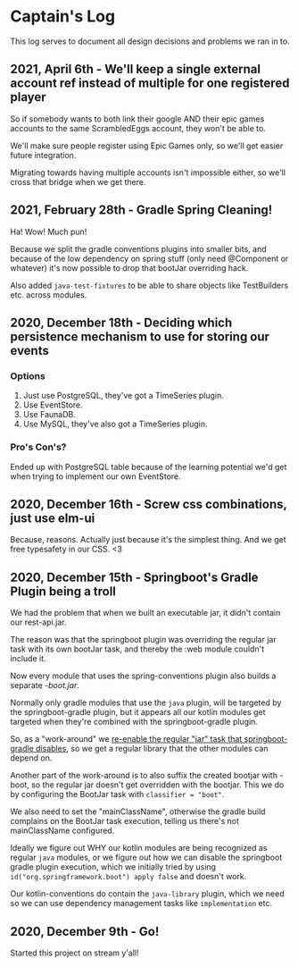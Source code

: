 # Captain's Log

This log serves to document all design decisions and problems we ran in to.

## 2021, April 6th - We'll keep a single external account ref instead of multiple for one registered player
So if somebody wants to both link their google AND their epic games accounts to the same ScrambledEggs account, they won't be able to.

We'll make sure people register using Epic Games only, so we'll get easier future integration.

Migrating towards having multiple accounts isn't impossible either, so we'll cross that bridge when we get there.

## 2021, February 28th - Gradle Spring Cleaning!
Ha! Wow! Much pun!

Because we split the gradle conventions plugins into smaller bits, and because of the low dependency on spring stuff (only need @Component or whatever) it's now possible to drop that bootJar overriding hack.

Also added `java-test-fixtures` to be able to share objects like TestBuilders etc. across modules.

## 2020, December 18th - Deciding which persistence mechanism to use for storing our events
### Options

1. Just use PostgreSQL, they've got a TimeSeries plugin.
2. Use EventStore. 
3. Use FaunaDB.
4. Use MySQL, they've also got a TimeSeries plugin.

### Pro's Con's?
Ended up with PostgreSQL table because of the learning potential we'd get when trying to implement our own EventStore.

## 2020, December 16th - Screw css combinations, just use elm-ui
Because, reasons. Actually just because it's the simplest thing. And we get free typesafety in our CSS. <3

## 2020, December 15th - Springboot's Gradle Plugin being a troll
We had the problem that when we built an executable jar, it didn't contain our rest-api.jar.

The reason was that the springboot plugin was overriding the regular jar task with its own bootJar task, and thereby the :web module couldn't include it.

Now every module that uses the spring-conventions plugin also builds a separate _-boot.jar_.

Normally only gradle modules that use the `java` plugin, will be targeted by the springboot-gradle plugin, but it appears all our kotlin modules get targeted when they're combined with the springboot-gradle plugin.

So, as a "work-around" we [re-enable the regular "jar" task that springboot-gradle disables](https://docs.spring.io/spring-boot/docs/2.1.4.RELEASE/gradle-plugin/reference/html/#packaging-executable), so we get a regular library that the other modules can depend on.

Another part of the work-around is to also suffix the created bootjar with -boot, so the regular jar doesn't get overridden with the bootjar. This we do by configuring the BootJar task with `classifier = "boot"`.

We also need to set the "mainClassName", otherwise the gradle build complains on the BootJar task execution, telling us there's not mainClassName configured.

Ideally we figure out WHY our kotlin modules are being recognized as regular `java` modules, or we figure out how we can disable the springboot gradle plugin execution, which we initially tried by using `id("org.springframework.boot") apply false` and doesn't work.

Our kotlin-conventions do contain the `java-library` plugin, which we need so we can use dependency management tasks like `implementation` etc.

## 2020, December 9th - Go!
Started this project on stream y'all!
